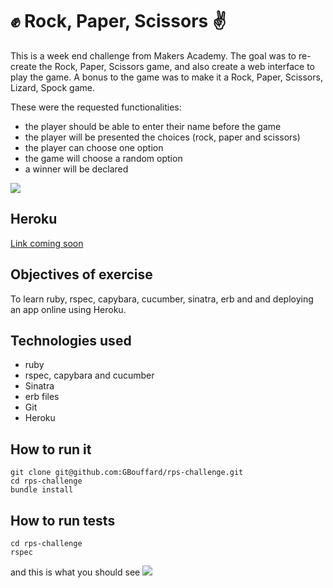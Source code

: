 :fist: Rock, Paper, Scissors :v:
===
This is a week end challenge from Makers Academy. The goal was to re-create the Rock, Paper, Scissors game, and also create a web interface to play the game. A bonus to the game was to make it a Rock, Paper, Scissors, Lizard, Spock game.

These were the requested functionalities:
- the player should be able to enter their name before the game
- the player will be presented the choices (rock, paper and scissors)
- the player can choose one option
- the game will choose a random option
- a winner will be declared

![](public/screenshot_to_come)

Heroku
----
[Link coming soon]()

Objectives of exercise
----
To learn ruby, rspec, capybara, cucumber, sinatra, erb and and deploying an app online using Heroku.

Technologies used
----
- ruby
- rspec, capybara and cucumber
- Sinatra
- erb files
- Git
- Heroku

How to run it
----
```
git clone git@github.com:GBouffard/rps-challenge.git
cd rps-challenge
bundle install
```
How to run tests
----
```
cd rps-challenge
rspec
```
and this is what you should see
![](public/link_to_come_later.png)

